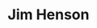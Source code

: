 ---
title: "Jim Henson"
hashtag: jim-henson
born-on: 1936-09-24
died-on: 1990-05-16
related:
  - Frank Oz
tags:
  - puppeteer
  - actor
  - director
  - Human Being
  - dead at the moment
---